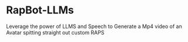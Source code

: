 # RapBot-LLMs
Leverage the power of LLMS and Speech to Generate a Mp4 video of an Avatar spitting straight out custom RAPS
